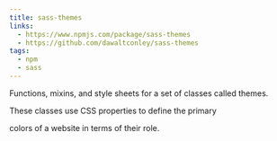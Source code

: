 ```yaml
---
title: sass-themes
links:
  - https://www.npmjs.com/package/sass-themes
  - https://github.com/dawaltconley/sass-themes
tags:
  - npm
  - sass
---
```


Functions, mixins, and style sheets for a set of classes called themes. 
<!-- more --> These classes use CSS properties to define the primary 
colors of a website in terms of their role.
